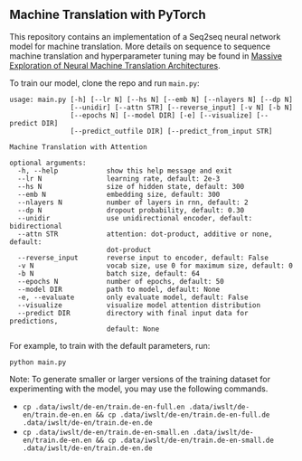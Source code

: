 ## Machine Translation with PyTorch

This repository contains an implementation of a Seq2seq neural network model for machine translation. More details on sequence to sequence machine translation and hyperparameter tuning may be found in [Massive Exploration of Neural Machine Translation Architectures](https://arxiv.org/abs/1703.03906).

To train our model, clone the repo and run `main.py`:
```
usage: main.py [-h] [--lr N] [--hs N] [--emb N] [--nlayers N] [--dp N]
               [--unidir] [--attn STR] [--reverse_input] [-v N] [-b N]
               [--epochs N] [--model DIR] [-e] [--visualize] [--predict DIR]
               [--predict_outfile DIR] [--predict_from_input STR]

Machine Translation with Attention

optional arguments:
  -h, --help            show this help message and exit
  --lr N                learning rate, default: 2e-3
  --hs N                size of hidden state, default: 300
  --emb N               embedding size, default: 300
  --nlayers N           number of layers in rnn, default: 2
  --dp N                dropout probability, default: 0.30
  --unidir              use unidirectional encoder, default: bidirectional
  --attn STR            attention: dot-product, additive or none, default:
                        dot-product
  --reverse_input       reverse input to encoder, default: False
  -v N                  vocab size, use 0 for maximum size, default: 0
  -b N                  batch size, default: 64
  --epochs N            number of epochs, default: 50
  --model DIR           path to model, default: None
  -e, --evaluate        only evaluate model, default: False
  --visualize           visualize model attention distribution
  --predict DIR         directory with final input data for predictions,
                        default: None
```

For example, to train with the default parameters, run:

``` python main.py ```

Note: To generate smaller or larger versions of the training dataset for experimenting with the model, you may use the following commands.
 - ```cp .data/iwslt/de-en/train.de-en-full.en .data/iwslt/de-en/train.de-en.en && cp .data/iwslt/de-en/train.de-en-full.de .data/iwslt/de-en/train.de-en.de```
 - ```cp .data/iwslt/de-en/train.de-en-small.en .data/iwslt/de-en/train.de-en.en && cp .data/iwslt/de-en/train.de-en-small.de .data/iwslt/de-en/train.de-en.de```



